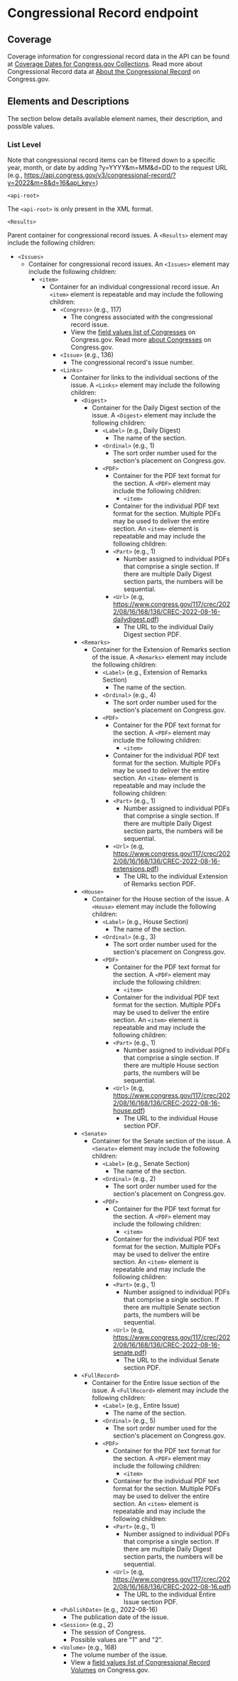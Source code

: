 # Congressional Record endpoint
## Coverage
Coverage information for congressional record data in the API can be found at [Coverage Dates for Congress.gov Collections](https://www.congress.gov/help/coverage-dates). Read more about Congressional Record data at [About the Congressional Record](https://www.congress.gov/help/congressional-record) on Congress.gov.
## Elements and Descriptions
The section below details available element names, their description, and possible values.
### List Level

Note that congressional record items can be filtered down to a specific year, month, or date by adding ?y=YYYY&m=MM&d=DD to the request URL (e.g., https://api.congress.gov/v3/congressional-record/?y=2022&m=8&d=16&api_key=)

`<api-root>`

The `<api-root>` is only present in the XML format. 

`<Results>` 

Parent container for congressional record issues. A `<Results>` element may include the following children:
 - `<Issues>`
   - Container for congressional record issues. An `<Issues>` element may include the following children:
     - `<item>`
       - Container for an individual congressional record issue. An `<item>` element is repeatable and may include the following children: 
           - `<Congress>` (e.g., 117)
              - The congress associated with the congressional record issue.
              - View the [field values list of Congresses](https://www.congress.gov/help/field-values/congresses) on Congress.gov. Read more [about Congresses](https://www.congress.gov/help/legislative-glossary#glossary_congress) on Congress.gov.
           - `<Issue>` (e.g., 136)
              - The congressional record's issue number.
           - `<Links>`
              - Container for links to the individual sections of the issue. A `<Links>` element may include the following children:
                 - `<Digest>`
                      - Container for the Daily Digest section of the issue. A `<Digest>` element may include the following children:
                          - `<Label>` (e.g., Daily Digest)
                             - The name of the section.
                           - `<Ordinal>` (e.g., 1)
                             - The sort order number used for the section's placement on Congress.gov.
                           - `<PDF>`
                             - Container for the PDF text format for the section. A `<PDF>` element may include the following children:
                                - `<item>`
                              - Container for the individual PDF text format for the section. Multiple PDFs may be used to deliver the entire section. An `<item>` element is repeatable and may include the following children:
                             - `<Part>` (e.g., 1)
                               - Number assigned to individual PDFs that comprise a single section. If there are multiple Daily Digest section parts, the numbers will be sequential.
                             - `<Url>` (e.g, https://www.congress.gov/117/crec/2022/08/16/168/136/CREC-2022-08-16-dailydigest.pdf)
                               - The URL to the individual Daily Digest section PDF.
                  - `<Remarks>`
                      - Container for the Extension of Remarks section of the issue. A `<Remarks>` element may include the following children:
                          - `<Label>` (e.g., Extension of Remarks Section)
                             - The name of the section.
                           - `<Ordinal>` (e.g., 4)
                             - The sort order number used for the section's placement on Congress.gov.
                           - `<PDF>`
                             - Container for the PDF text format for the section. A `<PDF>` element may include the following children:
                                - `<item>`
                              - Container for the individual PDF text format for the section. Multiple PDFs may be used to deliver the entire section. An `<item>` element is repeatable and may include the following children:
                             - `<Part>` (e.g., 1)
                               - Number assigned to individual PDFs that comprise a single section. If there are multiple Daily Digest section parts, the numbers will be sequential.
                             - `<Url>` (e.g, https://www.congress.gov/117/crec/2022/08/16/168/136/CREC-2022-08-16-extensions.pdf)
                               - The URL to the individual Extension of Remarks section PDF.
                 - `<House>`
                      - Container for the House section of the issue. A `<House>` element may include the following children:
                          - `<Label>` (e.g., House Section)
                             - The name of the section.
                           - `<Ordinal>` (e.g., 3)
                             - The sort order number used for the section's placement on Congress.gov.
                           - `<PDF>`
                             - Container for the PDF text format for the section. A `<PDF>` element may include the following children:
                                - `<item>`
                              - Container for the individual PDF text format for the section. Multiple PDFs may be used to deliver the entire section. An `<item>` element is repeatable and may include the following children:
                             - `<Part>` (e.g., 1)
                               - Number assigned to individual PDFs that comprise a single section. If there are multiple House section parts, the numbers will be sequential.
                             - `<Url>` (e.g, https://www.congress.gov/117/crec/2022/08/16/168/136/CREC-2022-08-16-house.pdf)
                               - The URL to the individual House section PDF.
                 - `<Senate>`
                      - Container for the Senate section of the issue. A `<Senate>` element may include the following children:
                          - `<Label>` (e.g., Senate Section)
                             - The name of the section.
                           - `<Ordinal>` (e.g., 2)
                             - The sort order number used for the section's placement on Congress.gov.
                           - `<PDF>`
                             - Container for the PDF text format for the section. A `<PDF>` element may include the following children:
                                - `<item>`
                              - Container for the individual PDF text format for the section. Multiple PDFs may be used to deliver the entire section. An `<item>` element is repeatable and may include the following children:
                             - `<Part>` (e.g., 1)
                               - Number assigned to individual PDFs that comprise a single section. If there are multiple Senate section parts, the numbers will be sequential.
                             - `<Url>` (e.g, https://www.congress.gov/117/crec/2022/08/16/168/136/CREC-2022-08-16-senate.pdf)
                               - The URL to the individual Senate section PDF.
                 - `<FullRecord>`
                      - Container for the Entire Issue section of the issue. A `<FullRecord>` element may include the following children:
                          - `<Label>` (e.g., Entire Issue)
                             - The name of the section.
                           - `<Ordinal>` (e.g., 5)
                             - The sort order number used for the section's placement on Congress.gov.
                           - `<PDF>`
                             - Container for the PDF text format for the section. A `<PDF>` element may include the following children:
                                - `<item>`
                              - Container for the individual PDF text format for the section. Multiple PDFs may be used to deliver the entire section. An `<item>` element is repeatable and may include the following children:
                             - `<Part>` (e.g., 1)
                               - Number assigned to individual PDFs that comprise a single section. If there are multiple Daily Digest section parts, the numbers will be sequential.
                             - `<Url>` (e.g, https://www.congress.gov/117/crec/2022/08/16/168/136/CREC-2022-08-16.pdf)
                               - The URL to the individual Entire Issue section PDF.
		 - `<PublishDate>` (e.g., 2022-08-16)
		   - The publication date of the issue.
		 - `<Session>` (e.g., 2)
		   - The session of Congress.
		   - Possible values are "1" and "2".
		 - `<Volume>` (e.g., 168)
		   - The volume number of the issue. 
			- View a [field values list of Congressional Record Volumes](https://www.congress.gov/help/field-values/congressional-record-volumes) on Congress.gov.
